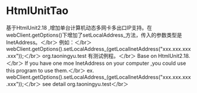# HtmlUnitTao
基于HtmlUnit2.18 ,增加单台计算机动态多网卡多出口IP支持。在webClient.getOptions()下增加了setLocalAddress_方法，传入的参数类型是InetAddress。＜/br＞
例如：＜/br＞
webClient.getOptions().setLocalAddress_(getLocalInetAddress("xxx.xxx.xxx.xxx"));＜/br＞
org.taoningyu.test 有测试例程。＜/br＞
Base on HtmlUnit2.18.＜/br＞
If you have one moe InetAddress on your computer ,you could use this program to use them.＜/br＞
ex. webClient.getOptions().setLocalAddress_(getLocalInetAddress("xxx.xxx.xxx.xxx"));＜/br＞
see detail   org.taoningyu.test＜/br＞


